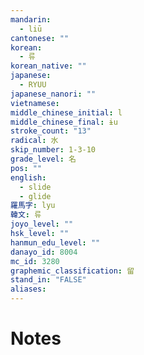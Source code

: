 ```yaml
---
mandarin:
  - liū
cantonese: ""
korean:
  - 류
korean_native: ""
japanese:
  - RYUU
japanese_nanori: ""
vietnamese:
middle_chinese_initial: l
middle_chinese_final: ɨu
stroke_count: "13"
radical: 水
skip_number: 1-3-10
grade_level: 名
pos: ""
english:
  - slide
  - glide
羅馬字: lyu
韓文: 류
joyo_level: ""
hsk_level: ""
hanmun_edu_level: ""
danayo_id: 8004
mc_id: 3280
graphemic_classification: 留
stand_in: "FALSE"
aliases:
---
```


# Notes
